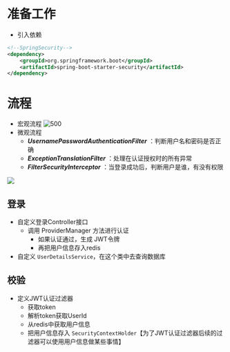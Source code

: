 # 准备工作
- 引入依赖
```xml
<!--SpringSecurity-->  
<dependency>  
    <groupId>org.springframework.boot</groupId>  
    <artifactId>spring-boot-starter-security</artifactId>  
</dependency>
```

# 流程
- 宏观流程
![500](https://obsidian-1307744200.cos.ap-guangzhou.myqcloud.com/%E5%9B%BE%E7%89%87/202402271600507.png)
- 微观流程
	- ***UsernamePasswordAuthenticationFilter*** ：判断用户名和密码是否正确
	- ***ExceptionTranslationFilter*** ：处理在认证授权时的所有异常
	- ***FilterSecurityInterceptor*** ：当登录成功后，判断用户是谁，有没有权限

![](https://obsidian-1307744200.cos.ap-guangzhou.myqcloud.com/%E5%9B%BE%E7%89%87/202402271610511.png)
## 登录
- 自定义登录Controller接口
	- 调用 ProviderManager 方法进行认证
		- 如果认证通过，生成 JWT令牌
		- 再把用户信息存入redis
- 自定义 `UserDetailsService`，在这个类中去查询数据库
## 校验
- 定义JWT认证过滤器
	- 获取token
	- 解析token获取UserId
	- 从redis中获取用户信息
	- 把用户信息存入 `SecurityContextHolder`【为了JWT认证过滤器后续的过滤器可以使用用户信息做某些事情】




























